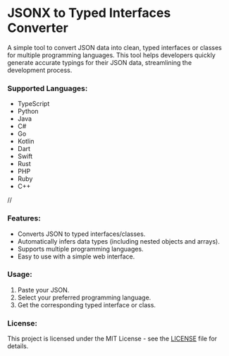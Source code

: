 # JSONX to Typed Interfaces Converter

A simple tool to convert JSON data into clean, typed interfaces or classes for multiple programming languages. This tool helps developers quickly generate accurate typings for their JSON data, streamlining the development process.

### Supported Languages:

- TypeScript
- Python
- Java
- C#
- Go
- Kotlin
- Dart
- Swift
- Rust
- PHP
- Ruby
- C++

//

### Features:

- Converts JSON to typed interfaces/classes.
- Automatically infers data types (including nested objects and arrays).
- Supports multiple programming languages.
- Easy to use with a simple web interface.

### Usage:

1. Paste your JSON.
2. Select your preferred programming language.
3. Get the corresponding typed interface or class.

### License:

This project is licensed under the MIT License - see the [LICENSE](LICENSE) file for details.
